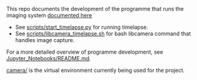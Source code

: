 This repo documents the development of the programme that runs the 
imaging system [documented 
here](https://github.com/SamuelClucas/SC_TSL_06082024_Imaging-System)

- See [scripts/start_timelapse.py](scripts/start_timelapse.py) for running 
timelapse.
- See [scripts/libcamera_timelapse.sh](scripts/libcamera_timelapse.sh) for 
bash libcamera command that handles image capture.

For a more detailed overview of programme development, see 
[Jupyter_Notebooks/README.md](Jupyter_Notebooks/README.md).

[camera/](camera/) is the virtual environment currently being used for 
the project.

